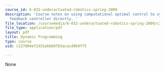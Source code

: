 ```yaml
---
course_id: 6-832-underactuated-robotics-spring-2009
description: 'Course notes on using computational optimal control to synthesize a
  feedback controller directly. '
file_location: /coursemedia/6-832-underactuated-robotics-spring-2009/c227804ef2d31ebb60f83acacd9b9ff5_MIT6_832s09_read_ch09.pdf
file_type: application/pdf
layout: pdf
title: Dynamic Programming
type: course
uid: c227804ef2d31ebb60f83acacd9b9ff5

---
```

None